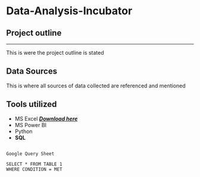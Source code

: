 # Data-Analysis-Incubator

## Project outline
---
This is were the project outline is stated

## Data Sources
This is where all sources of data collected are referenced and mentioned  

## Tools utilized
- MS Excel ***[Download here](https://www.microsoft.com)***
- MS Power BI
- Python
- **SQL**


```

Google Query Sheet

SELECT * FROM TABLE 1
WHERE CONDITION = MET

```
